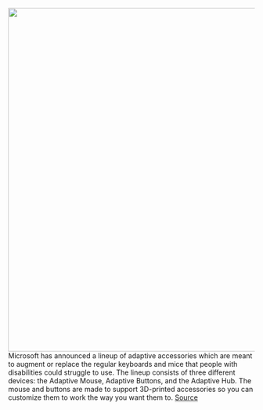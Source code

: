 <img src='https://cdn.vox-cdn.com/thumbor/mhL_GCQCU5NAHJo22FKAt2TbHaA=/0x0:9000x6750/1200x800/filters:focal(3780x2655:5220x4095)/cdn.vox-cdn.com/uploads/chorus_image/image/70852414/Microsoft_adaptive_accessories_1_JPEG.0.jpg' width='700px' /><br/>
Microsoft has announced a lineup of adaptive accessories which are meant to augment or replace the regular keyboards and mice that people with disabilities could struggle to use. The lineup consists of three different devices: the Adaptive Mouse, Adaptive Buttons, and the Adaptive Hub. The mouse and buttons are made to support 3D-printed accessories so you can customize them to work the way you want them to.
<a href='https://www.theverge.com/2022/5/10/23064121/microsoft-adaptive-accessories-mouse-buttons-hub-disabilities'> Source <a/>